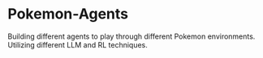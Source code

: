 # Pokemon-Agents
Building different agents to play through different Pokemon environments. Utilizing different LLM and RL techniques.
